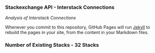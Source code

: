 ### **Stackexchange API** - Interstack Connections

_Analysis of Interstack Connections_

Whenever you commit to this repository, GitHub Pages will run [Jekyll](https://jekyllrb.com/) to rebuild the pages in your site, from the content in your Markdown files.

### Number of Existing Stacks - 32 Stacks


  



